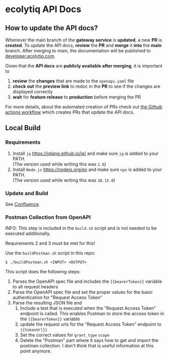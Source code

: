 # ecolytiq API Docs

## How to update the API docs?

Whenever the main branch of the **gateway service** is **updated**, a new **PR** is **created**.
To update the API docs, **review** the **PR** and **merge** it **into** the **main** branch.
After merging to main, the documentation will be published to [developer.ecolytiq.com](https://developer.ecolytiq.com/).

Given that the **API docs** are **publicly available after merging**, it is important to 
1. **review** the **changes** that are made to the `openapi.yaml` file
2. **check out** the **preview link** to redoc in the **PR** to see if the changes are displayed correctly
3. **wait** for **feature release** to **production** before merging the PR

For more details, about the automated creation of PRs check out [the Github actions workflow](.github/workflows/update-openapi-docs.yml) which creates PRs that update the API docs.

## Local Build

### Requirements
1. Install `jq` https://jqlang.github.io/jq/ and make sure `jq` is added to your PATH. \
   (The version used while writing this was `1.6`)
2. Install `Node.js` https://nodejs.org/en and make sure `npx` is added to your PATH. \
   (The version used while writing this was `18.15.0`)

### Update and Build 
See [Confluence](https://ecolytiq.atlassian.net/wiki/spaces/EC/pages/4528275659/API+Documentation#Changing-API-Docs).

### Postman Collection from OpenAPI 

INFO: This step is included in the `build.sh` script and is not needed to be executed additionally.

Requirements 2 and 3 must be met for this!

Use the `buildPostman.sh` script in this repo:

```console
$ ./buildPostman.sh <INPUT> <OUTPUT>
````

This script does the following steps: 

1. Parses the OpenAPI spec file and includes the `{{bearerToken}}` variable to all request headers
2. Parse the OpenAPI spec file and set the proper values for the basic authentication for "Request Access Token"
3. Parse the resulting JSON file and
   1. Include a test that is executed when the "Request Access Token" endpoint is called. This enables Postman to store the access token in the `{{bearerToken}}` variable
   2. update the request urls for the "Request Access Token" endpoint to `{{tokenUrl}}`
   3. Set the correct values for `grant_type` `scope` 
   4. Delete the "Postman" part where it says how to get and import the postman collection. I don't think that is useful information at this point anymore.

